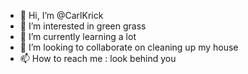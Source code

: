- 👋 Hi, I’m @CarlKrick
- 👀 I’m interested in green grass
- 🌱 I’m currently learning a lot
- 💞️ I’m looking to collaborate on cleaning up my house
- 📫 How to reach me : look behind you

<!---
CarlKrick/CarlKrick is a ✨ special ✨ repository because its `README.md` (this file) appears on your GitHub profile.
You can click the Preview link to take a look at your changes.
--->
